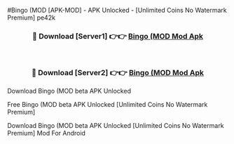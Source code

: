#Bingo (MOD [APK-MOD] - APK Unlocked - [Unlimited Coins No Watermark Premium] pe42k



<div align="center">

<h3>🔴 Download [Server1] 👉👉 <a href="https://momento.my/?title=Bingo_(MOD">Bingo (MOD Mod Apk</a></h3><br>

<h3>🔴 Download [Server2] 👉👉 <a href="https://momento.my/?title=Bingo_(MOD">Bingo (MOD Mod Apk</a></h3>
</div>



Download Bingo (MOD beta APK Unlocked

Free Bingo (MOD beta APK Unlocked [Unlimited Coins No Watermark Premium]

Download Bingo (MOD beta APK Unlocked [Unlimited Coins No Watermark Premium] Mod For Android
